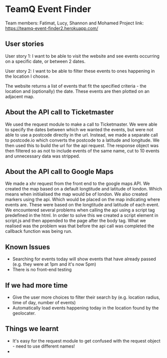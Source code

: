 # TeamQ Event Finder
Team members: Fatimat, Lucy, Shannon and Mohamed
Project link: https://teamq-event-finder2.herokuapp.com/

## User stories

User story 1: I want to be able to visit the website and see events occurring on a specific date, or between 2 dates.

User story 2: I want to be able to filter these events to ones happening in the location I choose.

The website returns a list of events that fit the specified criteria - the location and (optionally) the date. These events are then plotted on an adjacent map.

## About the API call to Ticketmaster

We used the request module to make a call to Ticketmaster. We were able to specify the dates between which we wanted the events, but were not able to use a postcode directly in the url. Instead, we made a separate call to postcode.io which converts the postcode to a latitude and longitude. We then used this to build the url for the api request. The response object was then filtered so as not to include events of the same name, cut to 10 events and unnecessary data was stripped.

## About the API call to Google Maps
We made a xhr request from the front end to the google maps API. We created the map based on a default longtitude and latitude of london. Which means when initiialised the map would be of london. We also created markers using the api. Which would be placed on the map indicating where events are. These were based on the longtitude and latitude of each event. We encountered several problems when calling the api using a script tag predefined in the html. In order to solve this we created a script element in script.js and then appended to the page after the body tag. What we realised was the problem was that before the api call was completed the callback function was being run. 
 
## Known Issues

- Searching for events today will show events that have already passed (e.g. they were at 1pm and it's now 5pm)
- There is no front-end testing


## If we had more time

- Give the user more choices to filter their search by (e.g. location radius, time of day, number of events)
- Automatically load events happening today in the location found by the geolocater.

## Things we learnt

- It's easy for the request module to get confused with the request object - need to use different names!
- 
